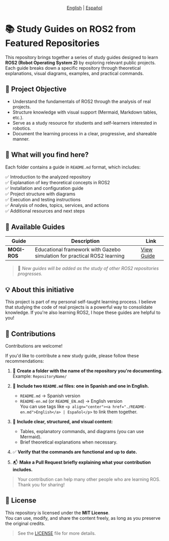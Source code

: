 <p align="center"><a href="./README-en.md">English</a> | <a href="./README.md">Español</a></p>

# 📚 Study Guides on ROS2 from Featured Repositories

This repository brings together a series of study guides designed to learn **ROS2 (Robot Operating System 2)** by exploring relevant public projects. Each guide breaks down a specific repository through theoretical explanations, visual diagrams, examples, and practical commands.

## 🎯 Project Objective

- Understand the fundamentals of ROS2 through the analysis of real projects.
- Structure knowledge with visual support (Mermaid, Markdown tables, etc.).
- Serve as a study resource for students and self-learners interested in robotics.
- Document the learning process in a clear, progressive, and shareable manner.

## 🧭 What will you find here?

Each folder contains a guide in `README.md` format, which includes:

✅ Introduction to the analyzed repository  
✅ Explanation of key theoretical concepts in ROS2  
✅ Installation and configuration guide  
✅ Project structure with diagrams  
✅ Execution and testing instructions  
✅ Analysis of nodes, topics, services, and actions  
✅ Additional resources and next steps

## 📁 Available Guides

| Guide | Description | Link |
|-------|-------------|------|
| **MOGI-ROS** | Educational framework with Gazebo simulation for practical ROS2 learning | [View Guide](./MOGI-ROS/MOGI-ROS-en.md) |

> 🔧 *New guides will be added as the study of other ROS2 repositories progresses.*

## 💡 About this initiative

This project is part of my personal self-taught learning process. I believe that studying the code of real projects is a powerful way to consolidate knowledge. If you're also learning ROS2, I hope these guides are helpful to you!

## 🤝 Contributions

Contributions are welcome!

If you'd like to contribute a new study guide, please follow these recommendations:

1. 📂 **Create a folder with the name of the repository you're documenting.**  
   Example: `RepositoryName/`

2. 📄 **Include two `README.md` files: one in Spanish and one in English.**  
   - `README.md` → Spanish version  
   - `README-en.md` (or `README_EN.md`) → English version  
   You can use tags like `<p align="center"><a href="./README-en.md">English</a> | Español</p>` to link them together.

3. 🧠 **Include clear, structured, and visual content:**  
   - Tables, explanatory commands, and diagrams (you can use Mermaid).
   - Brief theoretical explanations when necessary.

4. ✅ **Verify that the commands are functional and up to date.**

5. 📬 **Make a Pull Request briefly explaining what your contribution includes.**

> Your contribution can help many other people who are learning ROS. Thank you for sharing!

## 📄 License

This repository is licensed under the **MIT License**.  
You can use, modify, and share the content freely, as long as you preserve the original credits.

> See the [LICENSE](./LICENSE) file for more details. 